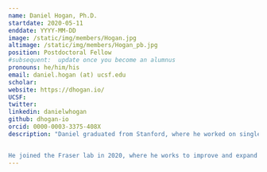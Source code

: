 ```yaml
---
name: Daniel Hogan, Ph.D.
startdate: 2020-05-11
enddate: YYYY-MM-DD
image: /static/img/members/Hogan.jpg
altimage: /static/img/members/Hogan_pb.jpg
position: Postdoctoral Fellow
#subsequent:  update once you become an alumnus
pronouns: he/him/his
email: daniel.hogan (at) ucsf.edu
scholar:
website: https://dhogan.io/
UCSF:
twitter:
linkedin: danielwhogan
github: dhogan-io
orcid: 0000-0003-3375-408X
description: "Daniel graduated from Stanford, where he worked on single-molecule biophysics with Steven Block.


He joined the Fraser lab in 2020, where he works to improve and expand their computational resources. He's passionate about open science, open data, and open-source software. Outside of lab, he can usually be found running or playing board games."
---
```

